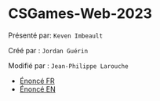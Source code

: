# CSGames-Web-2023

Présenté par: `Keven Imbeault`

Créé par : `Jordan Guérin`

Modifié par : `Jean-Philippe Larouche`

- [Énoncé FR](src/webdocs/static/enonce.md)
- [Énoncé EN](src/webdocs/static/tasks.md)
